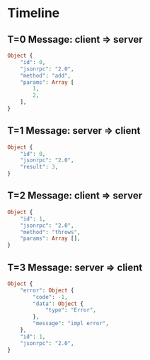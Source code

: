 # Timeline

## T=0 Message: client => server

```php
Object {
    "id": 0,
    "jsonrpc": "2.0",
    "method": "add",
    "params": Array [
        1,
        2,
    ],
}
```

## T=1 Message: server => client

```php
Object {
    "id": 0,
    "jsonrpc": "2.0",
    "result": 3,
}
```

## T=2 Message: client => server

```php
Object {
    "id": 1,
    "jsonrpc": "2.0",
    "method": "throws",
    "params": Array [],
}
```

## T=3 Message: server => client

```php
Object {
    "error": Object {
        "code": -1,
        "data": Object {
            "type": "Error",
        },
        "message": "impl error",
    },
    "id": 1,
    "jsonrpc": "2.0",
}
```
